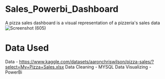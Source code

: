 # Sales_Powerbi_Dashboard
A pizza sales dashboard is a visual representation of a pizzeria's sales data
![Screenshot (605)](https://github.com/DhanushkaAdikaram99/Sales_Powerbi_Dashboard/assets/150331763/35351ba0-a00b-4083-8152-d5ec7cee9292)
# Data Used
Data - https://www.kaggle.com/datasets/aaronchriswilson/pizza-sales/?select=My+Pizza+Sales.xlsx
Data Cleaning - MYSQL
Data Visualizing - PowerBi

